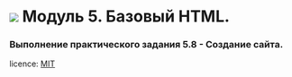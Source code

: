 # ![](https://www.w3.org/html/logo/badge/html5-badge-h-solo.png) Модуль 5. Базовый HTML. 

### Выполнение практического задания 5.8 - Создание сайта.

licence: [MIT](./license.md)
